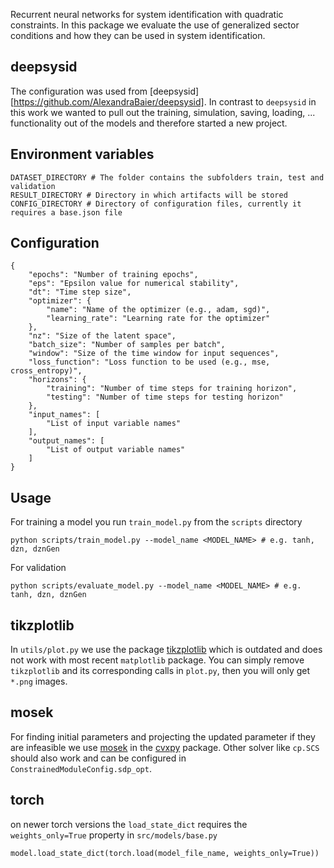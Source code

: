 Recurrent neural networks for system identification with quadratic constraints. In this package we evaluate the use of generalized sector conditions and how they can be used in system identification.

## deepsysid
The configuration was used from [deepsysid][https://github.com/AlexandraBaier/deepsysid]. In contrast to ```deepsysid``` in this work we wanted to pull out the training, simulation, saving, loading, ... functionality out of the models and therefore started a new project.

## Environment variables
```
DATASET_DIRECTORY # The folder contains the subfolders train, test and validation
RESULT_DIRECTORY # Directory in which artifacts will be stored 
CONFIG_DIRECTORY # Directory of configuration files, currently it requires a base.json file
```

## Configuration
```
{
    "epochs": "Number of training epochs",
    "eps": "Epsilon value for numerical stability",
    "dt": "Time step size",
    "optimizer": {
        "name": "Name of the optimizer (e.g., adam, sgd)",
        "learning_rate": "Learning rate for the optimizer"
    },
    "nz": "Size of the latent space",
    "batch_size": "Number of samples per batch",
    "window": "Size of the time window for input sequences",
    "loss_function": "Loss function to be used (e.g., mse, cross_entropy)",
    "horizons": {
        "training": "Number of time steps for training horizon",
        "testing": "Number of time steps for testing horizon"
    },
    "input_names": [
        "List of input variable names"
    ],
    "output_names": [
        "List of output variable names"
    ]
}
```

## Usage
For training a model you run `train_model.py` from the `scripts` directory
```
python scripts/train_model.py --model_name <MODEL_NAME> # e.g. tanh, dzn, dznGen
```
For validation
```
python scripts/evaluate_model.py --model_name <MODEL_NAME> # e.g. tanh, dzn, dznGen
```
## tikzplotlib
In `utils/plot.py` we use the package [tikzplotlib](https://pypi.org/project/tikzplotlib/) which is outdated and does not work with most recent `matplotlib` package. You can simply remove `tikzplotlib` and its corresponding calls in `plot.py`, then you will only get `*.png` images.

## mosek
For finding initial parameters and projecting the updated parameter if they are infeasible we use [mosek](https://www.mosek.com/) in the [cvxpy](https://www.cvxpy.org/index.html) package. Other solver like `cp.SCS` should also work and can be configured in `ConstrainedModuleConfig.sdp_opt`.

## torch
on newer torch versions the `load_state_dict` requires the `weights_only=True` property in `src/models/base.py`
```
model.load_state_dict(torch.load(model_file_name, weights_only=True))
```